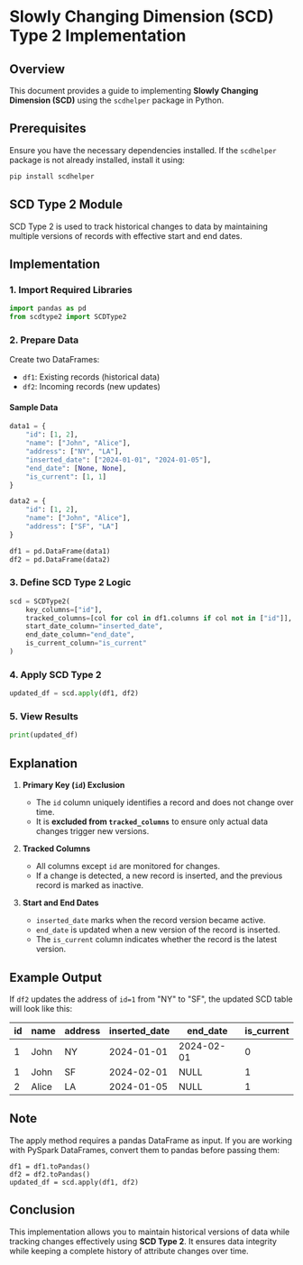 # Slowly Changing Dimension (SCD) Type 2 Implementation

## Overview
This document provides a guide to implementing **Slowly Changing Dimension (SCD)** using the `scdhelper` package in Python.

## Prerequisites
Ensure you have the necessary dependencies installed. If the `scdhelper` package is not already installed, install it using:

```bash
pip install scdhelper
```

## SCD Type 2 Module
SCD Type 2 is used to track historical changes to data by maintaining multiple versions of records with effective start and end dates.

## Implementation

### 1. Import Required Libraries
```python
import pandas as pd
from scdtype2 import SCDType2
```

### 2. Prepare Data
Create two DataFrames:
- `df1`: Existing records (historical data)
- `df2`: Incoming records (new updates)

#### Sample Data
```python
data1 = {
    "id": [1, 2],
    "name": ["John", "Alice"],
    "address": ["NY", "LA"],
    "inserted_date": ["2024-01-01", "2024-01-05"],
    "end_date": [None, None],
    "is_current": [1, 1]
}

data2 = {
    "id": [1, 2],
    "name": ["John", "Alice"],
    "address": ["SF", "LA"]
}

df1 = pd.DataFrame(data1)
df2 = pd.DataFrame(data2)
```

### 3. Define SCD Type 2 Logic
```python
scd = SCDType2(
    key_columns=["id"],
    tracked_columns=[col for col in df1.columns if col not in ["id"]],
    start_date_column="inserted_date",
    end_date_column="end_date",
    is_current_column="is_current"
)
```

### 4. Apply SCD Type 2
```python
updated_df = scd.apply(df1, df2)
```

### 5. View Results
```python
print(updated_df)
```

## Explanation
1. **Primary Key (`id`) Exclusion**
   - The `id` column uniquely identifies a record and does not change over time.
   - It is **excluded from `tracked_columns`** to ensure only actual data changes trigger new versions.

2. **Tracked Columns**
   - All columns except `id` are monitored for changes.
   - If a change is detected, a new record is inserted, and the previous record is marked as inactive.

3. **Start and End Dates**
   - `inserted_date` marks when the record version became active.
   - `end_date` is updated when a new version of the record is inserted.
   - The `is_current` column indicates whether the record is the latest version.

## Example Output
If `df2` updates the address of `id=1` from "NY" to "SF", the updated SCD table will look like this:

| id | name  | address | inserted_date | end_date   | is_current |
|----|-------|---------|--------------|-----------|------------|
| 1  | John  | NY      | 2024-01-01   | 2024-02-01 | 0          |
| 1  | John  | SF      | 2024-02-01   | NULL      | 1          |
| 2  | Alice | LA      | 2024-01-05   | NULL      | 1          |

## Note
The apply method requires a pandas DataFrame as input. If you are working with PySpark DataFrames, convert them to pandas before passing them:

```
df1 = df1.toPandas()
df2 = df2.toPandas()
updated_df = scd.apply(df1, df2)
```

## Conclusion
This implementation allows you to maintain historical versions of data while tracking changes effectively using **SCD Type 2**. It ensures data integrity while keeping a complete history of attribute changes over time.

